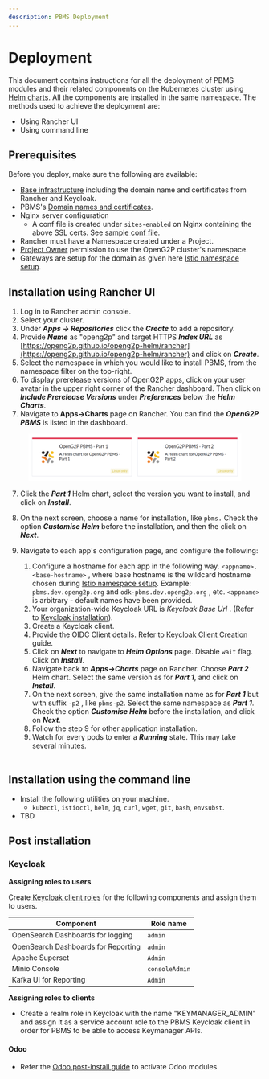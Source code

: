 ```yaml
---
description: PBMS Deployment
---
```


# Deployment

This document contains instructions for all the deployment of PBMS modules and their related components on the Kubernetes cluster using[ Helm charts](../../deployment/helm-charts.md). All the components are installed in the same namespace. The methods used to achieve the deployment are:

* Using Rancher UI&#x20;
* Using command line

## Prerequisites

Before you deploy, make sure the following are available:

* [Base infrastructure](https://docs.openg2p.org/deployment/base-infrastructure) including the domain name and certificates from Rancher and Keycloak.&#x20;
* PBMS's [Domain names and certificates](https://docs.openg2p.org/social-registry/deployment/domain-names-and-certificates).&#x20;
* Nginx server configuration
  * A conf file is created under `sites-enabled` on Nginx containing the above SSL certs. See [sample conf file](https://github.com/OpenG2P/openg2p-deployment/blob/main/kubernetes/nginx/server.sample.conf).
* Rancher must have a Namespace created under a Project.
* [Project Owner](https://ranchermanager.docs.rancher.com/how-to-guides/new-user-guides/authentication-permissions-and-global-configuration/manage-role-based-access-control-rbac/cluster-and-project-roles#project-roles) permission to use the OpenG2P cluster's namespace.
* Gateways are setup for the domain as given here [Istio namespace setup](https://docs.openg2p.org/deployment/base-infrastructure/openg2p-cluster/cluster-setup/istio#namespace-setup).&#x20;

## Installation using Rancher UI

1. Log in to Rancher admin console.
2. Select your cluster.
3. Under _**Apps -> Repositories**_ click the _**Create**_ to add a repository.
4. Provide _**Name**_ as "openg2p" and target HTTPS _**Index URL**_ as [https://openg2p.github.io/openg2p-helm/rancher](https://openg2p.github.io/openg2p-helm/rancher) and click on _**Create**_.
5. Select the namespace in which you would like to install PBMS, from the namespace filter on the top-right.&#x20;
6. To display prerelease versions of OpenG2P apps, click on your user avatar in the upper right corner of the Rancher dashboard. Then click on _**Include Prerelease Versions**_ under _**Preferences**_ below the _**Helm Charts**_.
7. Navigate to **Apps->Charts** page on Rancher. You can find the _**OpenG2P PBMS**_ is listed in the dashboard.

<div align="left">

<figure><img src="../../.gitbook/assets/pbms-deployment-rancher-list.png" alt=""><figcaption></figcaption></figure>

</div>

7. Click the _**Part 1**_ Helm chart, select the version you want to install, and click on _**Install**_.
8. On the next screen, choose a name for installation, like `pbms.` Check the option _**Customise Helm**_ before the installation, and then the click on _**Next**_.
9.  Navigate to each app's configuration page, and configure the following:

    1. Configure a hostname for each app in the following way. `<appname>.<base-hostname>` , where base hostname is the wildcard hostname chosen during [Istio namespace setup](https://docs.openg2p.org/deployment/base-infrastructure/openg2p-cluster/cluster-setup/istio#namespace-setup). Example: `pbms.dev.openg2p.org` and `odk-pbms.dev.openg2p.org` , etc. `<appname>` is arbitrary - default names have been provided.
    2. Your organization-wide Keycloak URL is _Keycloak Base Url_ . (Refer to [Keycloak installation](https://docs.openg2p.org/deployment/base-infrastructure/rancher#keycloak-installation)).
    3. Create a Keycloak client.
    4. Provide the OIDC Client details. Refer to [Keycloak Client Creation](https://docs.openg2p.org/deployment/deployment-guide/keycloak-client-creation) guide.
    5. Click on _**Next**_ to navigate to _**Helm Options**_ page. Disable `wait` flag. Click on _**Install**_.
    6. Navigate back to _**Apps->Charts**_ page on Rancher. Choose _**Part 2**_ Helm chart. Select the same version as for _**Part 1**_, and click on _**Install**_.
    7. On the next screen, give the same installation name as for _**Part 1**_ but with suffix `-p2` , like `pbms-p2`. Select the same namespace as _**Part 1**_. Check the option _**Customise Helm**_ before the installation, and click on _**Next**_.
    8. Follow the step 9 for other application installation.
    9. Watch for every pods to enter a _**Running**_ state. This may take several minutes.

    <img src="https://docs.openg2p.org/~gitbook/image?url=https%3A%2F%2F3034178245-files.gitbook.io%2F%7E%2Ffiles%2Fv0%2Fb%2Fgitbook-x-prod.appspot.com%2Fo%2Fspaces%252FJZcdob2emEcLMvLyIxqT%252Fuploads%252F4hoWPrmmdc5vJdS02WWz%252Fpod-running.png%3Falt%3Dmedia%26token%3Df5dc7bd5-671a-4c39-b861-d865bd258884&#x26;width=768&#x26;dpr=4&#x26;quality=100&#x26;sign=8d13255d&#x26;sv=1" alt="" data-size="original">

## Installation using the command line

* Install the following utilities on your machine.
  * `kubectl`, `istioctl`, `helm`, `jq`, `curl`, `wget`, `git`, `bash`, `envsubst`.
* TBD

## Post installation

### Keycloak

**Assigning roles to users**

Create[ Keycloak client roles](https://www.keycloak.org/docs/latest/server\_admin/#con-client-roles\_server\_administration\_guide) for the following components and assign them to users.

| Component                           | Role name      |
| ----------------------------------- | -------------- |
| OpenSearch Dashboards for logging   | `admin`        |
| OpenSearch Dashboards for Reporting | `admin`        |
| Apache Superset                     | `Admin`        |
| Minio Console                       | `consoleAdmin` |
| Kafka UI for Reporting              | `Admin`        |

**Assigning roles to clients**

* Create a realm role in Keycloak with the name "KEYMANAGER\_ADMIN" and assign it as a service account role to the PBMS Keycloak client in order for PBMS to be able to access Keymanager APIs.

#### Odoo <a href="#odoo" id="odoo"></a>

* Refer the [Odoo post-install guide](https://docs.openg2p.org/deployment/deployment-guide/odoo-post-install-configuration) to activate Odoo modules.
